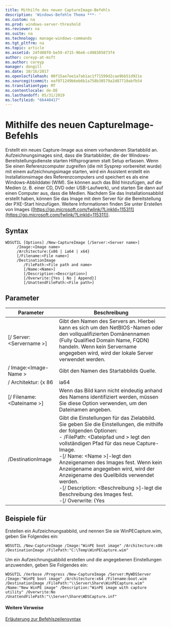 ```yaml
---
title: Mithilfe des neuen CaptureImage-Befehls
description: 'Windows-Befehle Thema ***- '
ms.custom: na
ms.prod: windows-server-threshold
ms.reviewer: na
ms.suite: na
ms.technology: manage-windows-commands
ms.tgt_pltfrm: na
ms.topic: article
ms.assetid: 2dfd08f0-be59-4715-96e6-c498305873f4
author: coreyp-at-msft
ms.author: coreyp
manager: dongill
ms.date: 10/16/2017
ms.openlocfilehash: 00f15ae7ee1a7ab1ac1f71599d2cae9bb51d921e
ms.sourcegitcommit: eaf071249b6eb6b1a758b38579a2d87710abfb54
ms.translationtype: MT
ms.contentlocale: de-DE
ms.lasthandoff: 05/31/2019
ms.locfileid: "66440417"
---
```

# <a name="using-the-new-captureimage-command"></a>Mithilfe des neuen CaptureImage-Befehls



Erstellt ein neues Capture-Image aus einem vorhandenen Startabbild an. Aufzeichnungsimages sind, dass die Startabbilder, die der Windows-Bereitstellungsdienste starten Hilfsprogramm statt Setup erfassen. Wenn Sie einen Referenzcomputer zugreifen (die mit Sysprep vorbereitet wurde) mit einem aufzeichnungsimage starten, wird ein Assistent erstellt ein Installationsimage des Referenzcomputers und speichert es als eine Windows-Abbilddatei (WIM). Sie können auch das Bild hinzufügen, auf die Medien (z. B. einer CD, DVD oder USB-Laufwerk), und starten Sie dann auf einen Computer aus, dass die Medien. Nachdem Sie das Installationsabbild erstellt haben, können Sie das Image mit dem Server für die Bereitstellung der PXE-Start hinzufügen. Weitere Informationen finden Sie unter Erstellen von Images ([https://go.microsoft.com/fwlink/?LinkId=115311](https://go.microsoft.com/fwlink/?LinkId=115311)).

## <a name="syntax"></a>Syntax

```
WDSUTIL [Options] /New-CaptureImage [/Server:<Server name>]
     /Image:<Image name>
     /Architecture:{x86 | ia64 | x64}
     [/Filename:<File name>]
     /DestinationImage
        /FilePath:<File path and name>
        [/Name:<Name>]
        [/Description:<Description>]
        [/Overwrite:{Yes | No | Append}]
        [/UnattendFilePath:<File path>]
```

## <a name="parameters"></a>Parameter

|        Parameter         |                                                                                                                                                                                                                         Beschreibung                                                                                                                                                                                                                          |
|--------------------------|--------------------------------------------------------------------------------------------------------------------------------------------------------------------------------------------------------------------------------------------------------------------------------------------------------------------------------------------------------------------------------------------------------------------------------------------------------------|
| [/ Server:\<Servername >] |                                                                                                                                       Gibt den Namen des Servers an. Hierbei kann es sich um den NetBIOS-Namen oder den vollqualifizierten Domänennamen (Fully Qualified Domain Name, FQDN) handeln. Wenn kein Servername angegeben wird, wird der lokale Server verwendet werden.                                                                                                                                        |
|   / Image:\<Image-Name >   |                                                                                                                                                                                                         Gibt den Namen des Startabbilds Quelle.                                                                                                                                                                                                         |
|   / Architektur: {x 86    |                                                                                                                                                                                                                             ia64                                                                                                                                                                                                                             |
| [/ Filename: \<Dateiname >] |                                                                                                                                                                            Wenn das Bild kann nicht eindeutig anhand des Namens identifiziert werden, müssen Sie diese Option verwenden, um den Dateinamen angeben.                                                                                                                                                                            |
|    /DestinationImage     | Gibt die Einstellungen für das Zielabbild. Sie geben Sie die Einstellungen, die mithilfe der folgenden Optionen:</br>-   /FilePath: \<Dateipfad und > legt den vollständigen Pfad für das neue Capture-Image.</br>-[/ Name: \<Name >]-legt den Anzeigenamen des Images fest. Wenn kein Anzeigename angegeben wird, wird der Anzeigename des Quellbilds verwendet werden.</br>-[/ Description: \<Beschreibung >]-legt die Beschreibung des Images fest.</br>-[/ Overwrite: {Yes |

## <a name="BKMK_examples"></a>Beispiele für

Erstellen ein Aufzeichnungsabbild, und nennen Sie sie WinPECapture.wim, geben Sie Folgendes ein:
```
WDSUTIL /New-CaptureImage /Image:"WinPE boot image" /Architecture:x86 /DestinationImage /FilePath:"C:\Temp\WinPECapture.wim"
```
Um ein Aufzeichnungsabbild erstellen und die angegebenen Einstellungen anzuwenden, geben Sie Folgendes ein:
```
WDSUTIL /Verbose /Progress /New-CaptureImage /Server:MyWDSServer /Image:"WinPE boot image" /Architecture:x64 /Filename:boot.wim 
/DestinationImage /FilePath:"\\Server\Share\WinPECapture.wim" /Name:"New WinPE image" /Description:"WinPE image with capture utility" /Overwrite:No /UnattendFilePath:"\\Server\Share\WDSCapture.inf"
```

#### <a name="additional-references"></a>Weitere Verweise

[Erläuterung zur Befehlszeilensyntax](command-line-syntax-key.md)